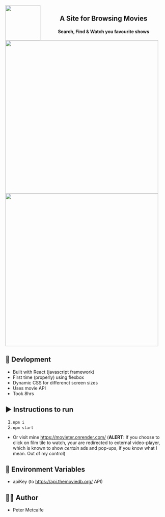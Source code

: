 <img align='left' src="https://user-images.githubusercontent.com/104497542/218848103-3fec2b14-3317-4b4c-8e9d-1856d3632d63.png" height=110px/>

<h2 align='center'>A Site for Browsing Movies</h2>

<h4 align='center'>Search, Find & Watch you favourite shows</h4>

<img align="left" width=480px src="https://user-images.githubusercontent.com/104497542/218850239-b94f9faf-292c-428d-b3eb-96749471a958.png"/>
<img align="center" width=480px src="https://user-images.githubusercontent.com/104497542/218850253-8d4a694b-f112-45b2-9ca9-9df552ff18b0.png"/>


## 🔧 Devlopment
- Built with React (javascript framework)
- First time (properly) using flexbox
- Dynamic CSS for differenct screen sizes
- Uses movie API
- Took 8hrs

## ▶️ Instructions to run
1. `npm i`
2. `npm start`
- Or visit mine https://movieter.onrender.com/ (**ALERT**: If you choose to click on film tile to watch, your are redirected to external video-player, which is known to show *certain* ads and pop-ups, if you know what I mean. Out of my control)

## 💐 Environment Variables
- apiKey (to https://api.themoviedb.org/ API)

## 👨‍💻 Author
- Peter Metcalfe
